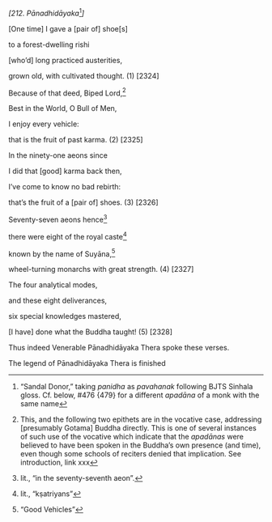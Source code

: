 *\[212. Pānadhidāyaka*[^1]*\]*

\[One time\] I gave a \[pair of\] shoe\[s\]

to a forest-dwelling rishi

\[who’d\] long practiced austerities,

grown old, with cultivated thought. (1) \[2324\]

Because of that deed, Biped Lord,[^2]

Best in the World, O Bull of Men,

I enjoy every vehicle:

that is the fruit of past karma. (2) \[2325\]

In the ninety-one aeons since

I did that \[good\] karma back then,

I’ve come to know no bad rebirth:

that’s the fruit of a \[pair of\] shoes. (3) \[2326\]

Seventy-seven aeons hence[^3]

there were eight of the royal caste[^4]

known by the name of Suyāna,[^5]

wheel-turning monarchs with great strength. (4) \[2327\]

The four analytical modes,

and these eight deliverances,

six special knowledges mastered,

\[I have\] done what the Buddha taught! (5) \[2328\]

Thus indeed Venerable Pānadhidāyaka Thera spoke these verses.

The legend of Pānadhidāyaka Thera is finished

[^1]: “Sandal Donor,” taking *panidha* as *pavahanak* following BJTS
    Sinhala gloss. Cf. below, \#476 {479} for a different *apadāna* of a
    monk with the same name

[^2]: This, and the following two epithets are in the vocative case,
    addressing \[presumably Gotama\] Buddha directly. This is one of
    several instances of such use of the vocative which indicate that
    the *apadānas* were believed to have been spoken in the Buddha’s own
    presence (and time), even though some schools of reciters denied
    that implication. See introduction, link xxx

[^3]: lit., “in the seventy-seventh aeon”.

[^4]: lit., “kṣatriyans”

[^5]: “Good Vehicles”
